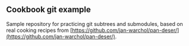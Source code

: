Cookbook git example
--------------------

Sample repository for practicing git subtrees and submodules, based on real
cooking recipes from
[https://github.com/jan-warchol/pan-deser/](https://github.com/jan-warchol/pan-deser/).
